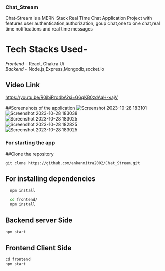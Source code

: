 ### Chat_Stream
Chat-Stream is a MERN Stack Real Time Chat Application Project with features user authentication,authorization, goup chat,one to one chat,real time notifications and real time messages
# Tech Stacks Used-
*Frontend* - React, Chakra Ui
<br>
*Backend* - Node.js,Express,Mongodb,socket.io
## Video Link
https://youtu.be/R0jbiRro4bA?si=G6qKB0zdAaH-xajV
<br>
<br>
##Screenshots of the application
![Screenshot 2023-10-28 183101](https://github.com/ankanmitra2002/Chat_Stream/assets/136356039/a1c07270-44f0-4520-b2d7-766349086164)
<br>
![Screenshot 2023-10-28 183038](https://github.com/ankanmitra2002/Chat_Stream/assets/136356039/980212d3-cdca-4288-a6e4-f28eac66fbd6)
<br>
![Screenshot 2023-10-28 183025](https://github.com/ankanmitra2002/Chat_Stream/assets/136356039/239d2431-1a78-40f4-ab1d-fed703b584b5)
<br>
![Screenshot 2023-10-28 182825](https://github.com/ankanmitra2002/Chat_Stream/assets/136356039/ec8faec4-771c-4e8a-a587-72ddbbd53e73)
<br>
![Screenshot 2023-10-28 183025](https://github.com/ankanmitra2002/Chat_Stream/assets/136356039/59695a0f-8e38-4af4-a5f0-1eb16863bbe0)

### For starting the app 

##Clone the repository
```git
git clone https://github.com/ankanmitra2002/Chat_Stream.git
```
## For installing dependencies
```bash
  npm install
```
```bash
  cd frontend/
  npm install
```
## Backend server Side
```javascript
npm start
```

## Frontend Client Side 
```javascript
cd frontend
npm start
```
